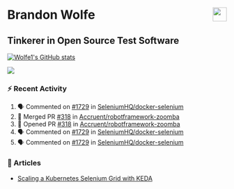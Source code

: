 Brandon Wolfe <a href="https://www.linkedin.com/in/brandon-wolfe1" target="_blank" rel="noreferrer"><img src="https://raw.githubusercontent.com/danielcranney/readme-generator/main/public/icons/socials/linkedin.svg" width="32" height="32" align="right"/></a>
==============================
Tinkerer in Open Source Test Software
-----------------------------

<p align="left"><a href="http://www.github.com/Wolfe1"><img src="https://github-readme-stats.vercel.app/api?username=Wolfe1&show_icons=true&hide=&count_private=true&title_color=0891b2&text_color=ffffff&icon_color=0891b2&bg_color=1c1917&hide_border=true&show_icons=true" alt="Wolfe1's GitHub stats" /></a></p>
<p align="left"><a href="http://www.github.com/Wolfe1"><img src="https://github-readme-streak-stats.herokuapp.com/?user=Wolfe1&stroke=ffffff&background=1c1917&ring=0891b2&fire=0891b2&currStreakNum=ffffff&currStreakLabel=0891b2&sideNums=ffffff&sideLabels=ffffff&dates=ffffff&hide_border=true" /></a></p>

### :zap: Recent Activity
<!--START_SECTION:activity-->
1. 🗣 Commented on [#1729](https://github.com/SeleniumHQ/docker-selenium/issues/1729) in [SeleniumHQ/docker-selenium](https://github.com/SeleniumHQ/docker-selenium)
2. 🎉 Merged PR [#318](https://github.com/Accruent/robotframework-zoomba/pull/318) in [Accruent/robotframework-zoomba](https://github.com/Accruent/robotframework-zoomba)
3. 💪 Opened PR [#318](https://github.com/Accruent/robotframework-zoomba/pull/318) in [Accruent/robotframework-zoomba](https://github.com/Accruent/robotframework-zoomba)
4. 🗣 Commented on [#1729](https://github.com/SeleniumHQ/docker-selenium/issues/1729) in [SeleniumHQ/docker-selenium](https://github.com/SeleniumHQ/docker-selenium)
5. 🗣 Commented on [#1729](https://github.com/SeleniumHQ/docker-selenium/issues/1729) in [SeleniumHQ/docker-selenium](https://github.com/SeleniumHQ/docker-selenium)
<!--END_SECTION:activity-->

### :newspaper: Articles
- [Scaling a Kubernetes Selenium Grid with KEDA](https://www.linkedin.com/pulse/scaling-kubernetes-selenium-grid-keda-brandon-wolfe)
